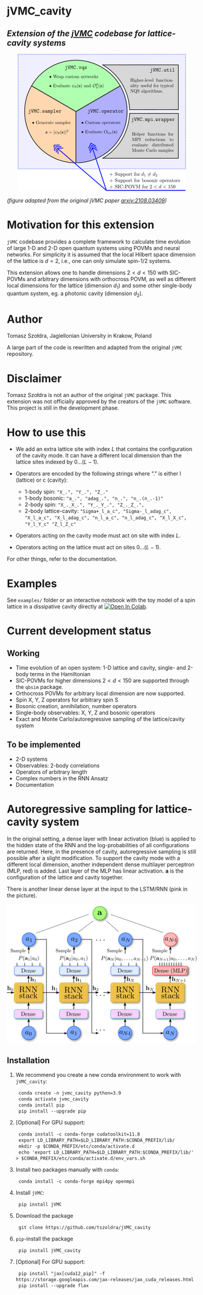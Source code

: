 # jVMC_cavity
## _Extension of the *[jVMC](https://github.com/markusschmitt/vmc_jax)* codebase for lattice-cavity systems_

<p align="center">
  <img src="Schematic.png">
</p>

_(figure adapted from the original jVMC paper *[arxiv:2108.03409](https://arxiv.org/abs/2108.03409)*)_
# Motivation for this extension
`jVMC` codebase provides a complete framework to calculate time evolution of large 1-D and 2-D open quantum systems
using POVMs and neural networks. For simplicity it is assumed that the local Hilbert space dimension of the lattice 
is $d=2$, i.e., one can only simulate spin-1/2 systems. 

This extension allows one to handle dimensions $2< d < 150$ with SIC-POVMs and arbitrary dimensions with orthocross POVM, as well as different local dimensions
for the lattice (dimension $d_1$) and some other single-body quantum system, eg. a photonic cavity 
(dimension $d_2$). 

# Author
Tomasz Szołdra, Jagiellonian University in Krakow, Poland

A large part of the code is rewritten and adapted from the original `jVMC` repository.

# Disclaimer
Tomasz Szołdra is not an author of the original `jVMC` package. This extension was not officially approved by the 
creators of the `jVMC` software. This project is still in the development phase.

# How to use this

- We add an extra lattice site with index $L$ that contains the configuration of the cavity mode. 
It can have a different local dimension than the lattice sites indexed by $0...(L-1)$.


- Operators are encoded by the following strings where "." is either l (lattice) or c (cavity):
  - 1-body spin: `"X_.", "Y_.", "Z_."`
  - 1-body bosonic: `"a_.", "adag_.", "n_.", "n_.(n_.-1)"`
  - 2-body spin: `"X_._X_.", "Y_._Y_.", "Z_._Z_.",` 
  - 2-body lattice-cavity: `"Sigma+_l_a_c",
                           "Sigma-_l_adag_c",
                           "X_l_a_c",
                           "X_l_adag_c",
                           "n_l_a_c",
                           "n_l_adag_c",
                           "X_l_X_c",
                           "Y_l_Y_c"
                           "Z_l_Z_c"`
- Operators acting on the cavity mode must act on site with index $L$. 
- Operators acting on the lattice must act on sites $0...(L-1)$.

For other things, refer to the documentation.
# Examples

See `examples/` folder or an interactive notebook with the toy model of a spin lattice in a dissipative cavity directly at [![Open In Colab](https://colab.research.google.com/assets/colab-badge.svg)](https://colab.research.google.com/drive/1f40fE_UMGb_EQJBCaFiJpQ81YOyFMVcP?usp=sharing).

# Current development status
## Working
- Time evolution of an open system: 1-D lattice and cavity, single- and 2-body terms in the Hamiltonian
- SIC-POVMs for higher dimensions $2 < d < 150$ are supported through the `qbsim` package.
- Orthocross POVMs for arbitrary local dimension are now supported.
- Spin X, Y, Z operators for arbitrary spin S
- Bosonic creation, annihilation, number operators
- Single-body observables: X, Y, Z and bosonic operators
- Exact and Monte Carlo/autoregressive sampling of the lattice/cavity system 

## To be implemented
- 2-D systems
- Observables: 2-body correlations
- Operators of arbitrary length
- Complex numbers in the RNN Ansatz
- Documentation

# Autoregressive sampling for lattice-cavity system
In the original setting, a dense layer with linear activation (blue) is applied to the hidden state of the RNN and the log-probabilities of all
configurations are returned. Here, in the presence of cavity, autoregressive sampling is still possible after a slight modification. 
To support the cavity mode with a different local dimension, another independent dense multilayer perceptron (MLP, red) is added. 
Last layer of the MLP has linear activation. $\mathbf{a}$ is the configuration of the lattice and cavity together.

There is another linear dense layer at the input to the LSTM/RNN (pink in the picture).
<p align="center">
  <img src="ARNN.png">
</p>

## Installation
1. We recommend you create a new conda environment to work with `jVMC_cavity`:

        conda create -n jvmc_cavity python=3.9
        conda activate jvmc_cavity
        conda install pip
        pip install --upgrade pip

3. [Optional] For GPU support:

        conda install -c conda-forge cudatoolkit=11.8
        export LD_LIBRARY_PATH=$LD_LIBRARY_PATH:$CONDA_PREFIX/lib/
        mkdir -p $CONDA_PREFIX/etc/conda/activate.d
        echo 'export LD_LIBRARY_PATH=$LD_LIBRARY_PATH:$CONDA_PREFIX/lib/' > $CONDA_PREFIX/etc/conda/activate.d/env_vars.sh


3. Install two packages manually with `conda`:

        conda install -c conda-forge mpi4py openmpi

4. Install `jVMC`:

        pip install jVMC

5. Download the package

        git clone https://github.com/tszoldra/jVMC_cavity
        

5. ``pip``-install the package

        pip install jVMC_cavity

6. [Optional] For GPU support:

        pip install "jax[cuda12_pip]" -f https://storage.googleapis.com/jax-releases/jax_cuda_releases.html
        pip install --upgrade flax
     
